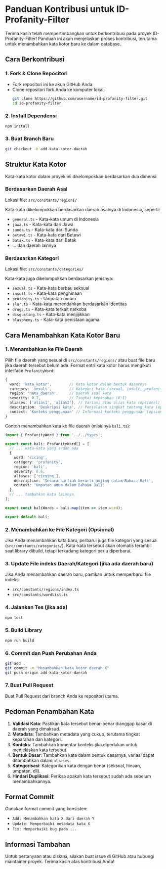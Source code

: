 # Panduan Kontribusi untuk ID-Profanity-Filter

Terima kasih telah mempertimbangkan untuk berkontribusi pada proyek ID-Profanity-Filter! Panduan ini akan menjelaskan proses kontribusi, terutama untuk menambahkan kata kotor baru ke dalam database.

## Cara Berkontribusi

### 1. Fork & Clone Repositori

- Fork repositori ini ke akun GitHub Anda
- Clone repositori fork Anda ke komputer lokal:
  ```bash
  git clone https://github.com/username/id-profanity-filter.git
  cd id-profanity-filter
  ```

### 2. Install Dependensi

```bash
npm install
```

### 3. Buat Branch Baru

```bash
git checkout -b add-kata-kotor-daerah
```

## Struktur Kata Kotor

Kata-kata kotor dalam proyek ini dikelompokkan berdasarkan dua dimensi:

### Berdasarkan Daerah Asal

Lokasi file: `src/constants/regions/`

Kata-kata dikelompokkan berdasarkan daerah asalnya di Indonesia, seperti:
- `general.ts` - Kata-kata umum di Indonesia
- `jawa.ts` - Kata-kata dari Jawa
- `sunda.ts` - Kata-kata dari Sunda
- `betawi.ts` - Kata-kata dari Betawi
- `batak.ts` - Kata-kata dari Batak
- ... dan daerah lainnya

### Berdasarkan Kategori

Lokasi file: `src/constants/categories/`

Kata-kata juga dikelompokkan berdasarkan jenisnya:
- `sexual.ts` - Kata-kata berbau seksual
- `insult.ts` - Kata-kata penghinaan
- `profanity.ts` - Umpatan umum
- `slur.ts` - Kata-kata merendahkan berdasarkan identitas
- `drugs.ts` - Kata-kata terkait narkoba
- `disgusting.ts` - Kata-kata menjijikkan
- `blasphemy.ts` - Kata-kata penistaan agama

## Cara Menambahkan Kata Kotor Baru

### 1. Menambahkan ke File Daerah

Pilih file daerah yang sesuai di `src/constants/regions/` atau buat file baru jika daerah tersebut belum ada. Format entri kata kotor harus mengikuti interface `ProfanityWord`:

```typescript
{
  word: 'kata_kotor',        // Kata kotor dalam bentuk dasarnya
  category: 'insult',        // Kategori kata (sexual, insult, profanity, slur, drugs, disgusting, blasphemy)
  region: 'nama_daerah',     // Daerah asal kata
  severity: 0.7,             // Tingkat keparahan (0-1)
  aliases: ['alias1', 'alias2'], // Variasi atau alias kata (opsional)
  description: 'Deskripsi kata', // Penjelasan singkat tentang kata (opsional)
  context: 'Konteks penggunaan' // Informasi konteks penggunaan (opsional)
}
```

Contoh menambahkan kata ke file daerah (misalnya `bali.ts`):

```typescript
import { ProfanityWord } from '../../types';

export const bali: ProfanityWord[] = [
  // ... kata-kata yang sudah ada
  {
    word: 'cicing',
    category: 'profanity',
    region: 'bali',
    severity: 0.6,
    aliases: ['cicying'],
    description: 'Secara harfiah berarti anjing dalam Bahasa Bali',
    context: 'Umpatan umum dalam Bahasa Bali'
  },
  // ... tambahkan kata lainnya
];

export const baliWords = bali.map(item => item.word);

export default bali;
```

### 2. Menambahkan ke File Kategori (Opsional)

Jika Anda menambahkan kata baru, perbarui juga file kategori yang sesuai (`src/constants/categories/`). Kata-kata tersebut akan otomatis terambil saat library dibuild, tetapi terkadang kategori perlu diperbarui.

### 3. Update File indeks Daerah/Kategori (jika ada daerah baru)

Jika Anda menambahkan daerah baru, pastikan untuk memperbarui file indeks:
- `src/constants/regions/index.ts`
- `src/constants/wordList.ts`

### 4. Jalankan Tes (jika ada)

```bash
npm test
```

### 5. Build Library

```bash
npm run build
```

### 6. Commit dan Push Perubahan Anda

```bash
git add .
git commit -m "Menambahkan kata kotor daerah X"
git push origin add-kata-kotor-daerah
```

### 7. Buat Pull Request

Buat Pull Request dari branch Anda ke repositori utama.

## Pedoman Penambahan Kata

1. **Validasi Kata**: Pastikan kata tersebut benar-benar dianggap kasar di daerah yang dimaksud.
2. **Metadata**: Tambahkan metadata yang cukup, terutama tingkat keparahan dan kategori.
3. **Konteks**: Tambahkan komentar konteks jika diperlukan untuk menjelaskan kata tersebut.
4. **Bentuk Dasar**: Tambahkan kata dalam bentuk dasarnya, variasi dapat ditambahkan dalam `aliases`.
5. **Kategorisasi**: Kategorikan kata dengan benar (seksual, hinaan, umpatan, dll).
6. **Hindari Duplikasi**: Periksa apakah kata tersebut sudah ada sebelum menambahkannya.

## Format Commit

Gunakan format commit yang konsisten:
- `Add: Menambahkan kata X dari daerah Y`
- `Update: Memperbaiki metadata kata X`
- `Fix: Memperbaiki bug pada ...`

## Informasi Tambahan

Untuk pertanyaan atau diskusi, silakan buat issue di GitHub atau hubungi maintainer proyek. Terima kasih atas kontribusi Anda!